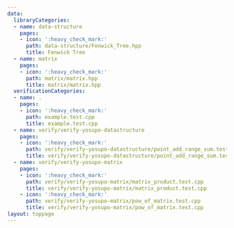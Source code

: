 ```yaml
---
data:
  libraryCategories:
  - name: data-structure
    pages:
    - icon: ':heavy_check_mark:'
      path: data-structure/Fenwick_Tree.hpp
      title: Fenwick Tree
  - name: matrix
    pages:
    - icon: ':heavy_check_mark:'
      path: matrix/matrix.hpp
      title: matrix/matrix.hpp
  verificationCategories:
  - name: .
    pages:
    - icon: ':heavy_check_mark:'
      path: example.test.cpp
      title: example.test.cpp
  - name: verify/verify-yosupo-datastructure
    pages:
    - icon: ':heavy_check_mark:'
      path: verify/verify-yosupo-datastructure/point_add_range_sum.test.cpp
      title: verify/verify-yosupo-datastructure/point_add_range_sum.test.cpp
  - name: verify/verify-yosupo-matrix
    pages:
    - icon: ':heavy_check_mark:'
      path: verify/verify-yosupo-matrix/matrix_product.test.cpp
      title: verify/verify-yosupo-matrix/matrix_product.test.cpp
    - icon: ':heavy_check_mark:'
      path: verify/verify-yosupo-matrix/pow_of_matrix.test.cpp
      title: verify/verify-yosupo-matrix/pow_of_matrix.test.cpp
layout: toppage
---
```

